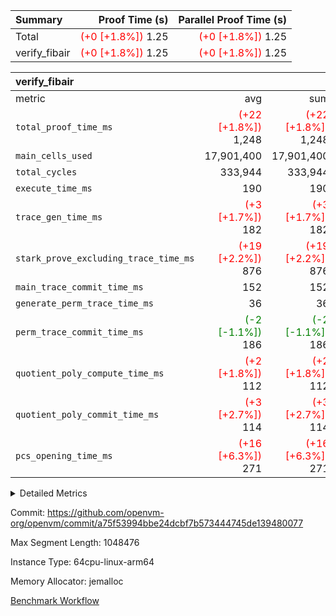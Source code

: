 | Summary | Proof Time (s) | Parallel Proof Time (s) |
|:---|---:|---:|
| Total | <span style='color: red'>(+0 [+1.8%])</span> 1.25 | <span style='color: red'>(+0 [+1.8%])</span> 1.25 |
| verify_fibair | <span style='color: red'>(+0 [+1.8%])</span> 1.25 | <span style='color: red'>(+0 [+1.8%])</span> 1.25 |


| verify_fibair |||||
|:---|---:|---:|---:|---:|
|metric|avg|sum|max|min|
| `total_proof_time_ms ` | <span style='color: red'>(+22 [+1.8%])</span> 1,248 | <span style='color: red'>(+22 [+1.8%])</span> 1,248 | <span style='color: red'>(+22 [+1.8%])</span> 1,248 | <span style='color: red'>(+22 [+1.8%])</span> 1,248 |
| `main_cells_used     ` |  17,901,400 |  17,901,400 |  17,901,400 |  17,901,400 |
| `total_cycles        ` |  333,944 |  333,944 |  333,944 |  333,944 |
| `execute_time_ms     ` |  190 |  190 |  190 |  190 |
| `trace_gen_time_ms   ` | <span style='color: red'>(+3 [+1.7%])</span> 182 | <span style='color: red'>(+3 [+1.7%])</span> 182 | <span style='color: red'>(+3 [+1.7%])</span> 182 | <span style='color: red'>(+3 [+1.7%])</span> 182 |
| `stark_prove_excluding_trace_time_ms` | <span style='color: red'>(+19 [+2.2%])</span> 876 | <span style='color: red'>(+19 [+2.2%])</span> 876 | <span style='color: red'>(+19 [+2.2%])</span> 876 | <span style='color: red'>(+19 [+2.2%])</span> 876 |
| `main_trace_commit_time_ms` |  152 |  152 |  152 |  152 |
| `generate_perm_trace_time_ms` |  36 |  36 |  36 |  36 |
| `perm_trace_commit_time_ms` | <span style='color: green'>(-2 [-1.1%])</span> 186 | <span style='color: green'>(-2 [-1.1%])</span> 186 | <span style='color: green'>(-2 [-1.1%])</span> 186 | <span style='color: green'>(-2 [-1.1%])</span> 186 |
| `quotient_poly_compute_time_ms` | <span style='color: red'>(+2 [+1.8%])</span> 112 | <span style='color: red'>(+2 [+1.8%])</span> 112 | <span style='color: red'>(+2 [+1.8%])</span> 112 | <span style='color: red'>(+2 [+1.8%])</span> 112 |
| `quotient_poly_commit_time_ms` | <span style='color: red'>(+3 [+2.7%])</span> 114 | <span style='color: red'>(+3 [+2.7%])</span> 114 | <span style='color: red'>(+3 [+2.7%])</span> 114 | <span style='color: red'>(+3 [+2.7%])</span> 114 |
| `pcs_opening_time_ms ` | <span style='color: red'>(+16 [+6.3%])</span> 271 | <span style='color: red'>(+16 [+6.3%])</span> 271 | <span style='color: red'>(+16 [+6.3%])</span> 271 | <span style='color: red'>(+16 [+6.3%])</span> 271 |



<details>
<summary>Detailed Metrics</summary>

|  | verify_program_compile_ms | total_cells | stark_prove_excluding_trace_time_ms | quotient_poly_compute_time_ms | quotient_poly_commit_time_ms | perm_trace_commit_time_ms | pcs_opening_time_ms | main_trace_commit_time_ms |
| --- | --- | --- | --- | --- | --- | --- | --- |
|  | 7 | 65,536 | 39 | 2 | 7 | 0 | 23 | 6 | 

| air_name | rows | quotient_deg | main_cols | interactions | constraints | cells |
| --- | --- | --- | --- | --- | --- | --- |
| AccessAdapterAir<2> |  | 2 |  | 5 | 12 |  | 
| AccessAdapterAir<4> |  | 2 |  | 5 | 12 |  | 
| AccessAdapterAir<8> |  | 2 |  | 5 | 12 |  | 
| FibonacciAir | 32,768 | 1 | 2 |  | 5 | 65,536 | 
| FriReducedOpeningAir |  | 2 |  | 39 | 71 |  | 
| JalRangeCheckAir |  | 2 |  | 9 | 14 |  | 
| NativePoseidon2Air<BabyBearParameters>, 1> |  | 2 |  | 136 | 572 |  | 
| PhantomAir |  | 2 |  | 3 | 5 |  | 
| ProgramAir |  | 1 |  | 1 | 4 |  | 
| VariableRangeCheckerAir |  | 1 |  | 1 | 4 |  | 
| VmAirWrapper<AluNativeAdapterAir, FieldArithmeticCoreAir> |  | 2 |  | 15 | 27 |  | 
| VmAirWrapper<BranchNativeAdapterAir, BranchEqualCoreAir<1> |  | 2 |  | 11 | 25 |  | 
| VmAirWrapper<NativeAdapterAir<2, 0>, PublicValuesCoreAir> |  | 2 |  | 11 | 29 |  | 
| VmAirWrapper<NativeLoadStoreAdapterAir<1>, NativeLoadStoreCoreAir<1> |  | 2 |  | 15 | 20 |  | 
| VmAirWrapper<NativeLoadStoreAdapterAir<4>, NativeLoadStoreCoreAir<4> |  | 2 |  | 15 | 20 |  | 
| VmAirWrapper<NativeVectorizedAdapterAir<4>, FieldExtensionCoreAir> |  | 2 |  | 15 | 27 |  | 
| VmConnectorAir |  | 2 |  | 5 | 10 |  | 
| VolatileBoundaryAir |  | 2 |  | 4 | 17 |  | 

| group | trace_gen_time_ms | total_proof_time_ms | total_cycles | total_cells | stark_prove_excluding_trace_time_ms | quotient_poly_compute_time_ms | quotient_poly_commit_time_ms | perm_trace_commit_time_ms | pcs_opening_time_ms | main_trace_commit_time_ms | main_cells_used | generate_perm_trace_time_ms | execute_time_ms |
| --- | --- | --- | --- | --- | --- | --- | --- | --- | --- | --- | --- | --- | --- |
| verify_fibair | 182 | 1,248 | 333,944 | 61,884,586 | 876 | 112 | 114 | 186 | 271 | 152 | 17,901,400 | 36 | 190 | 

| group | air_name | rows | prep_cols | perm_cols | main_cols | cells |
| --- | --- | --- | --- | --- | --- | --- |
| verify_fibair | AccessAdapterAir<2> | 131,072 |  | 16 | 11 | 3,538,944 | 
| verify_fibair | AccessAdapterAir<4> | 65,536 |  | 16 | 13 | 1,900,544 | 
| verify_fibair | AccessAdapterAir<8> | 128 |  | 16 | 17 | 4,224 | 
| verify_fibair | FriReducedOpeningAir | 2,048 |  | 84 | 27 | 227,328 | 
| verify_fibair | JalRangeCheckAir | 32,768 |  | 28 | 12 | 1,310,720 | 
| verify_fibair | NativePoseidon2Air<BabyBearParameters>, 1> | 32,768 |  | 312 | 398 | 23,265,280 | 
| verify_fibair | PhantomAir | 16,384 |  | 12 | 6 | 294,912 | 
| verify_fibair | ProgramAir | 8,192 |  | 8 | 10 | 147,456 | 
| verify_fibair | VariableRangeCheckerAir | 262,144 | 2 | 8 | 1 | 2,359,296 | 
| verify_fibair | VmAirWrapper<AluNativeAdapterAir, FieldArithmeticCoreAir> | 262,144 |  | 36 | 29 | 17,039,360 | 
| verify_fibair | VmAirWrapper<BranchNativeAdapterAir, BranchEqualCoreAir<1> | 32,768 |  | 28 | 23 | 1,671,168 | 
| verify_fibair | VmAirWrapper<NativeLoadStoreAdapterAir<1>, NativeLoadStoreCoreAir<1> | 65,536 |  | 40 | 21 | 3,997,696 | 
| verify_fibair | VmAirWrapper<NativeLoadStoreAdapterAir<4>, NativeLoadStoreCoreAir<4> | 32,768 |  | 40 | 27 | 2,195,456 | 
| verify_fibair | VmAirWrapper<NativeVectorizedAdapterAir<4>, FieldExtensionCoreAir> | 32,768 |  | 36 | 38 | 2,424,832 | 
| verify_fibair | VmConnectorAir | 2 | 1 | 16 | 5 | 42 | 
| verify_fibair | VolatileBoundaryAir | 65,536 |  | 12 | 11 | 1,507,328 | 

| group | trace_height_constraint | weighted_sum | threshold |
| --- | --- | --- | --- |
| verify_fibair | 0 | 1,085,444 | 2,013,265,921 | 
| verify_fibair | 1 | 5,411,200 | 2,013,265,921 | 
| verify_fibair | 2 | 542,722 | 2,013,265,921 | 
| verify_fibair | 3 | 5,280,004 | 2,013,265,921 | 
| verify_fibair | 4 | 65,536 | 2,013,265,921 | 
| verify_fibair | 5 | 12,655,242 | 2,013,265,921 | 

| trace_height_constraint | threshold |
| --- | --- |
| 0 | 2,013,265,921 | 

</details>


Commit: https://github.com/openvm-org/openvm/commit/a75f53994bbe24dcbf7b573444745de139480077

Max Segment Length: 1048476

Instance Type: 64cpu-linux-arm64

Memory Allocator: jemalloc

[Benchmark Workflow](https://github.com/openvm-org/openvm/actions/runs/13957137619)
